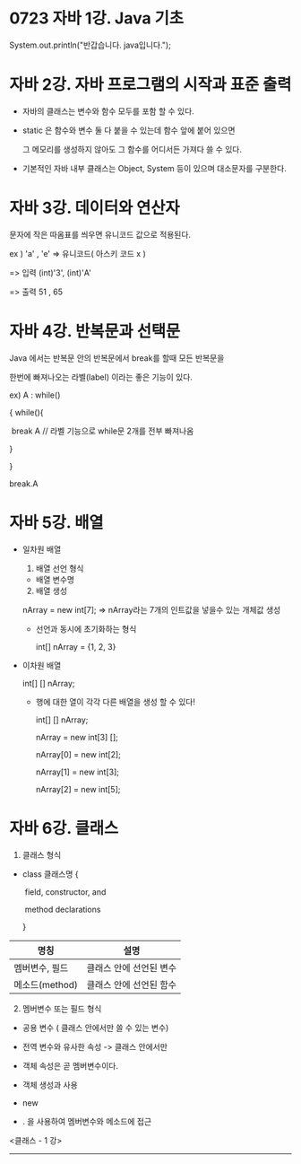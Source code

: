 # 0723 자바 1강. Java 기초

System.out.println("반갑습니다. java입니다.");



# 자바 2강. 자바 프로그램의 시작과 표준 출력

- 자바의 클래스는 변수와 함수 모두를 포함 할 수 있다.

- static 은 함수와 변수 둘 다 붙을 수 있는데 함수 앞에 붙어 있으면

  그 메모리를 생성하지 않아도 그 함수를 어디서든 가져다 쓸 수 있다.

- 기본적인 자바 내부 클래스는 Object, System 등이 있으며 대소문자를 구분한다.



# 자바 3강. 데이터와 연산자

문자에 작은 따옴표를 씌우면 유니코드 값으로 적용된다.

ex ) 'a' , 'e' => 유니코드( 아스키 코드 x )

=> 입력		(int)'3',  (int)'A'

=> 출력			51 ,  65



# 자바 4강. 반복문과 선택문

Java 에서는 반복문 안의 반복문에서 break를 할때 모든 반복문을

한번에 빠져나오는 라벨(label) 이라는 좋은 기능이 있다.

ex)	A : while()

{  while(){

​	break A // 라벨 기능으로 while문 2개를 전부 빠져나옴

}

}

 break.A 



# 자바 5강. 배열

- 일차원 배열

  1) 배열 선언 형식

  	- 배열 변수명

  2) 배열 생성

  nArray = new int[7]; => nArray라는 7개의 인트값을 넣을수 있는 개체값 생성

  - 선언과 동시에 초기화하는 형식

    int[] nArray = {1, 2, 3}

- 이차원 배열

  int[] [] nArray;

  - 행에 대한 열이 각각 다른 배열을 생성 할 수 있다!

    int[] [] nArray;

    nArray = new int[3] [];

    nArray[0] = new int[2];

    nArray[1] = new int[3];

    nArray[2] = new int[5];



# 자바 6강. 클래스

1) 클래스 형식

- class 클래스명 {

  ​    field, constructor, and

  ​	method declarations

  }

| 명칭           | 설명                    |
| -------------- | ----------------------- |
| 멤버변수, 필드 | 클래스 안에 선언된 변수 |
| 메소드(method) | 클래스 안에 선언된 함수 |

2) 멤버변수 또는 필드 형식

- 공용 변수 ( 클래스 안에서만 쓸 수 있는 변수)
- 전역 변수와 유사한 속성 -> 클래스 안에서만
- 객체 속성은 곧 멤버변수이다.



- 객체 생성과 사용
- new
- . 을 사용하여 멤버변수와 메소드에 접근

<클래스 - 1 강>

---

